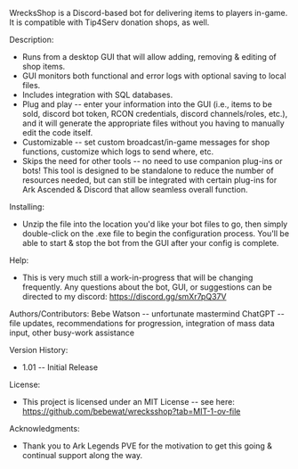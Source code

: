 WrecksShop is a Discord-based bot for delivering items to players in-game. It is compatible with Tip4Serv donation shops, as well.

Description:
* Runs from a desktop GUI that will allow adding, removing & editing of shop items.
* GUI monitors both functional and error logs with optional saving to local files.
* Includes integration with SQL databases.
* Plug and play -- enter your information into the GUI (i.e., items to be sold, discord bot token, RCON credentials, discord channels/roles, etc.), and it will generate the appropriate files without you having to manually edit the code itself.
* Customizable -- set custom broadcast/in-game messages for shop functions, customize which logs to send where, etc.
* Skips the need for other tools -- no need to use companion plug-ins or bots! This tool is designed to be standalone to reduce the number of resources needed, but can still be integrated with certain plug-ins for Ark Ascended & Discord that allow seamless overall function.

Installing:
* Unzip the file into the location you'd like your bot files to go, then simply double-click on the .exe file to begin the configuration process. You'll be able to start & stop the bot from the GUI after your config is complete.

Help:
* This is very much still a work-in-progress that will be changing frequently. Any questions about the bot, GUI, or suggestions can be directed to my discord: https://discord.gg/smXr7pQ37V

Authors/Contributors:
Bebe Watson -- unfortunate mastermind
ChatGPT -- file updates, recommendations for progression, integration of mass data input, other busy-work assistance

Version History:
* 1.01 -- Initial Release

License:
* This project is licensed under an MIT License -- see here: https://github.com/bebewat/wrecksshop?tab=MIT-1-ov-file

Acknowledgments:
* Thank you to Ark Legends PVE for the motivation to get this going & continual support along the way.
